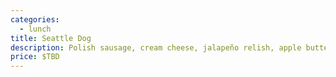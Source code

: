 ```yaml
---
categories:
  - lunch
title: Seattle Dog
description: Polish sausage, cream cheese, jalapeño relish, apple butter bbq sauce
price: $TBD
---
```

